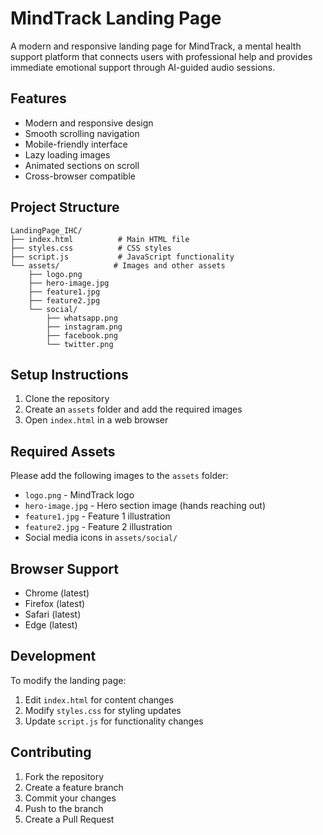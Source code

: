 # MindTrack Landing Page

A modern and responsive landing page for MindTrack, a mental health support platform that connects users with professional help and provides immediate emotional support through AI-guided audio sessions.

## Features

- Modern and responsive design
- Smooth scrolling navigation
- Mobile-friendly interface
- Lazy loading images
- Animated sections on scroll
- Cross-browser compatible

## Project Structure

```
LandingPage_IHC/
├── index.html          # Main HTML file
├── styles.css          # CSS styles
├── script.js           # JavaScript functionality
└── assets/            # Images and other assets
    ├── logo.png
    ├── hero-image.jpg
    ├── feature1.jpg
    ├── feature2.jpg
    └── social/
        ├── whatsapp.png
        ├── instagram.png
        ├── facebook.png
        └── twitter.png
```

## Setup Instructions

1. Clone the repository
2. Create an `assets` folder and add the required images
3. Open `index.html` in a web browser

## Required Assets

Please add the following images to the `assets` folder:

- `logo.png` - MindTrack logo
- `hero-image.jpg` - Hero section image (hands reaching out)
- `feature1.jpg` - Feature 1 illustration
- `feature2.jpg` - Feature 2 illustration
- Social media icons in `assets/social/`

## Browser Support

- Chrome (latest)
- Firefox (latest)
- Safari (latest)
- Edge (latest)

## Development

To modify the landing page:

1. Edit `index.html` for content changes
2. Modify `styles.css` for styling updates
3. Update `script.js` for functionality changes

## Contributing

1. Fork the repository
2. Create a feature branch
3. Commit your changes
4. Push to the branch
5. Create a Pull Request 